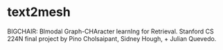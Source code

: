 # text2mesh
BIGCHAIR: BImodal Graph-CHAracter learnIng for Retrieval. Stanford CS 224N final project by Pino Cholsaipant, Sidney Hough, + Julian Quevedo.
